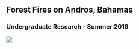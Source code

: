 ## Forest Fires on Andros, Bahamas
### Undergraduate Research - Summer 2019
<image src="images/GWilkins_Bahamas_Burn_poster.pdf"/>
